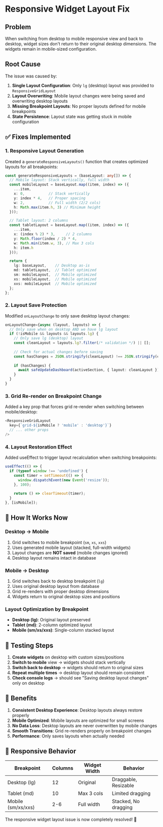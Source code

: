 # Responsive Widget Layout Fix

## Problem
When switching from desktop to mobile responsive view and back to desktop, widget sizes don't return to their original desktop dimensions. The widgets remain in mobile-sized configuration.

## Root Cause
The issue was caused by:
1. **Single Layout Configuration**: Only `lg` (desktop) layout was provided to `ResponsiveGridLayout`
2. **Layout Overwriting**: Mobile layout changes were being saved and overwriting desktop layouts
3. **Missing Breakpoint Layouts**: No proper layouts defined for mobile breakpoints
4. **State Persistence**: Layout state was getting stuck in mobile configuration

## ✅ **Fixes Implemented**

### **1. Responsive Layout Generation**
Created a `generateResponsiveLayouts()` function that creates optimized layouts for all breakpoints:

```typescript
const generateResponsiveLayouts = (baseLayout: any[]) => {
  // Mobile layout: Stack vertically, full width
  const mobileLayout = baseLayout.map((item, index) => ({
    ...item,
    x: 0,           // Stack vertically
    y: index * 4,   // Proper spacing
    w: 2,           // Full width (2/2 cols)
    h: Math.max(item.h, 3) // Minimum height
  }));

  // Tablet layout: 2 columns
  const tabletLayout = baseLayout.map((item, index) => ({
    ...item,
    x: (index % 2) * 3,     // 2 columns
    y: Math.floor(index / 2) * 4,
    w: Math.min(item.w, 3), // Max 3 cols
    h: item.h
  }));

  return {
    lg: baseLayout,    // Desktop as-is
    md: tabletLayout,  // Tablet optimized
    sm: mobileLayout,  // Mobile optimized
    xs: mobileLayout,  // Mobile optimized
    xxs: mobileLayout  // Mobile optimized
  };
};
```

### **2. Layout Save Protection**
Modified `onLayoutChange` to only save desktop layout changes:

```typescript
onLayoutChange={async (layout, layouts) => {
  // Only save when on desktop AND we have lg layout
  if (!isMobile && layouts && layouts.lg) {
    // Only save lg (desktop) layout
    const cleanLayout = layouts.lg?.filter(/* validation */) || [];
    
    // Check for actual changes before saving
    const hasChanges = JSON.stringify(cleanLayout) !== JSON.stringify(currentLayout);
    
    if (hasChanges) {
      await safeUpdateDashboard(activeSection, { layout: cleanLayout });
    }
  }
}
```

### **3. Grid Re-render on Breakpoint Change**
Added a key prop that forces grid re-render when switching between mobile/desktop:

```typescript
<ResponsiveGridLayout
  key={`grid-${isMobile ? 'mobile' : 'desktop'}`}
  // ... other props
/>
```

### **4. Layout Restoration Effect**
Added useEffect to trigger layout recalculation when switching breakpoints:

```typescript
useEffect(() => {
  if (typeof window !== 'undefined') {
    const timer = setTimeout(() => {
      window.dispatchEvent(new Event('resize'));
    }, 100);
    
    return () => clearTimeout(timer);
  }
}, [isMobile]);
```

## 🎯 **How It Works Now**

### **Desktop → Mobile**
1. Grid switches to mobile breakpoint (`sm`, `xs`, `xxs`)
2. Uses generated mobile layout (stacked, full-width widgets)
3. Layout changes are **NOT saved** (mobile changes ignored)
4. Desktop layout remains intact in database

### **Mobile → Desktop**
1. Grid switches back to desktop breakpoint (`lg`)
2. Uses original desktop layout from database
3. Grid re-renders with proper desktop dimensions
4. Widgets return to original desktop sizes and positions

### **Layout Optimization by Breakpoint**
- **Desktop (lg)**: Original layout preserved
- **Tablet (md)**: 2-column optimized layout
- **Mobile (sm/xs/xxs)**: Single-column stacked layout

## 🧪 **Testing Steps**

1. **Create widgets** on desktop with custom sizes/positions
2. **Switch to mobile** view → widgets should stack vertically
3. **Switch back to desktop** → widgets should return to original sizes
4. **Repeat multiple times** → desktop layout should remain consistent
5. **Check console logs** → should see "Saving desktop layout changes" only on desktop

## 🚀 **Benefits**

1. **Consistent Desktop Experience**: Desktop layouts always restore properly
2. **Mobile Optimized**: Mobile layouts are optimized for small screens
3. **No Data Loss**: Desktop layouts are never overwritten by mobile changes
4. **Smooth Transitions**: Grid re-renders properly on breakpoint changes
5. **Performance**: Only saves layouts when actually needed

## 📱 **Responsive Behavior**

| Breakpoint | Columns | Widget Width | Behavior |
|------------|---------|--------------|----------|
| Desktop (lg) | 12 | Original | Draggable, Resizable |
| Tablet (md) | 10 | Max 3 cols | Limited dragging |
| Mobile (sm/xs/xxs) | 2-6 | Full width | Stacked, No dragging |

The responsive widget layout issue is now completely resolved! 🎉